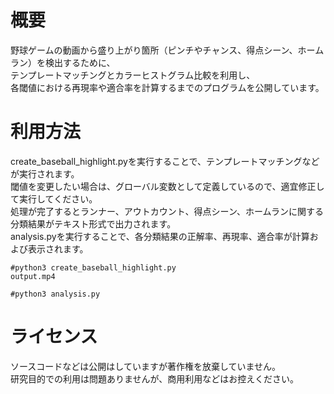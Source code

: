 # 概要
  
野球ゲームの動画から盛り上がり箇所（ピンチやチャンス、得点シーン、ホームラン）を検出するために、  
テンプレートマッチングとカラーヒストグラム比較を利用し、  
各閾値における再現率や適合率を計算するまでのプログラムを公開しています。  
  
# 利用方法

create_baseball_highlight.pyを実行することで、テンプレートマッチングなどが実行されます。  
閾値を変更したい場合は、グローバル変数として定義しているので、適宜修正して実行してください。  
処理が完了するとランナー、アウトカウント、得点シーン、ホームランに関する分類結果がテキスト形式で出力されます。  
analysis.pyを実行することで、各分類結果の正解率、再現率、適合率が計算および表示されます。  

```
#python3 create_baseball_highlight.py
output.mp4

#python3 analysis.py
```
  
# ライセンス
  
ソースコードなどは公開はしていますが著作権を放棄していません。  
研究目的での利用は問題ありませんが、商用利用などはお控えください。  
  
